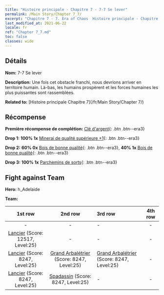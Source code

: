 ```yaml
---
title: "Histoire principale - Chapitre 7 - 7-7 Se lever"
permalink: /Main Story/Chapter 7_7/
excerpt: "Chapitre 7 - 7. Era of Chaos  Histoire principale - Chapitre 7_7. 7-7 Se lever"
last_modified_at: 2021-06-22
locale: fr
ref: "Chapter 7_7.md"
toc: false
classes: wide
---
```


## Détails

 **Nom:** 7-7 Se lever

 **Description:** Une fois cet obstacle franchi, nous devrions arriver en territoire humain. Là-bas, les humains prospèrent et les forces humaines les plus puissantes sont rassemblées.

 **Related to:** [Histoire principale Chapitre 7](/fr/Main Story/Chapter 7/)

## Récompense

 **Première récompense de complétion:** [Clé d'argent](/ItemsFR/con_693/){: .btn .btn--era3}

 **Drop 1:** **100% 1x** [Minerai de qualité supérieure +1](/ItemsFR/mat_19/){: .btn .btn--era3}

 **Drop 2:** **60% 0x** [Bois de bonne qualité](/ItemsFR/mat_13/){: .btn .btn--era3}, **40% 1x** [Bois de bonne qualité](/ItemsFR/mat_13/){: .btn .btn--era3}

 **Drop 3:** **100% 1x** [Parchemins de sorts](/ItemsFR/con_694/){: .btn .btn--era3}


## Fight against Team
 **Hero:** h_Adelaide

 **Team:**


  | 1st row | 2nd row | 3rd row | 4th row |
  |:----:|:----:|:----|:----:|
  | - | - | - | - |
  | [Lancier](/fr/units/Pikeman/) (Score: 12517, Level:25)  | - | - | - |
  | [Lancier](/fr/units/Pikeman/) (Score: 8247, Level:25)  | [Grand Arbalétrier](/fr/units/Marksman/) (Score: 8247, Level:25)  | [Grand Arbalétrier](/fr/units/Marksman/) (Score: 8247, Level:25)  | - |
  | [Lancier](/fr/units/Pikeman/) (Score: 8247, Level:25)  | [Spadassin](/fr/units/Swordsman/) (Score: 8247, Level:25)  | - | - |


